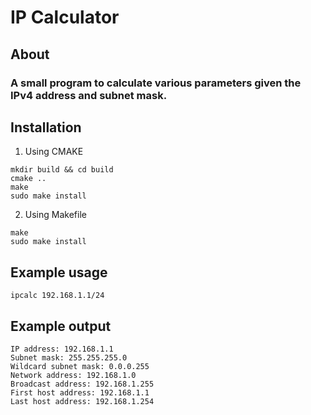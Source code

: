# IP Calculator

## About

### A small program to calculate various parameters given the IPv4 address and subnet mask.

## Installation


1. Using CMAKE

```
mkdir build && cd build
cmake ..
make 
sudo make install
```

2. Using Makefile

```
make
sudo make install
```

## Example usage

```
ipcalc 192.168.1.1/24
```

## Example output

```
IP address: 192.168.1.1
Subnet mask: 255.255.255.0
Wildcard subnet mask: 0.0.0.255
Network address: 192.168.1.0
Broadcast address: 192.168.1.255
First host address: 192.168.1.1
Last host address: 192.168.1.254
```
